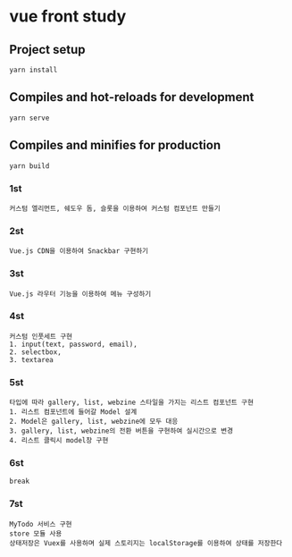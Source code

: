 # vue front study 

## Project setup 

    yarn install
  

## Compiles and hot-reloads for development

    yarn serve


## Compiles and minifies for production

    yarn build
    

### 1st

    커스텀 엘리먼트, 쉐도우 돔, 슬롯을 이용하여 커스텀 컴포넌트 만들기
    
### 2st

    Vue.js CDN을 이용하여 Snackbar 구현하기
    
### 3st

    Vue.js 라우터 기능을 이용하여 메뉴 구성하기
    
### 4st

    커스텀 인풋세트 구현 
    1. input(text, password, email),
    2. selectbox,
    3. textarea
    
### 5st
    
    타입에 따라 gallery, list, webzine 스타일을 가지는 리스트 컴포넌트 구현
    1. 리스트 컴포넌트에 들어갈 Model 설계
    2. Model은 gallery, list, webzine에 모두 대응
    3. gallery, list, webzine의 전환 버튼을 구현하여 실시간으로 변경
    4. 리스트 클릭시 model창 구현
    
### 6st
    
    break 
    
### 7st
    
    MyTodo 서비스 구현
    store 모듈 사용
    상태저장은 Vuex를 사용하며 실제 스토리지는 localStorage를 이용하여 상태를 저장한다
    
    
    
    
